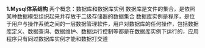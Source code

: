 **1.Mysql体系结构**
两个概念：数据库和数据库实例
数据库是文件的集合，是依照某种数据模型组织起来并存放于二级存储器的数据集合
数据库实例是程序，是位于用户与操作系统之间的一层数据管理软件，用户对数据库的任何操作，包括数据库定义、数据查询、数据维护、数据运行控制等都是在数据库实例下运行的，应用程序只有同过数据库实例才能和数据打交道